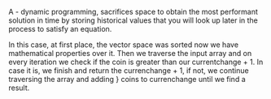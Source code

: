 A - dynamic programming, sacrifices space to obtain the most performant solution in time
by storing historical values that you will look up later in the process to satisfy an equation.

In this case, at first place, the vector space was sorted now we have mathematical properties over it.
Then we traverse the input array and on every iteration we check if the coin is greater than our currentchange + 1.
In case it is, we finish and return the currenchange + 1, if not, we continue traversing the array and adding }
coins to currenchange until we find a result.